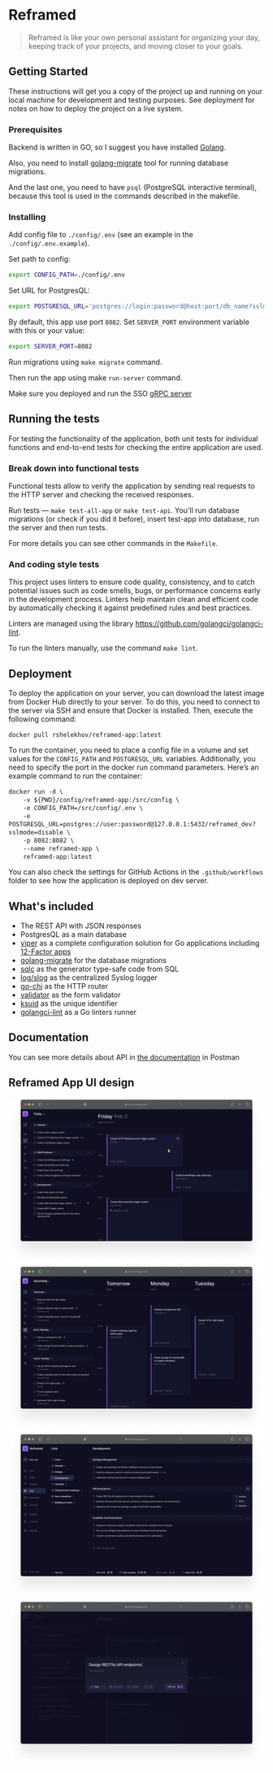 # Reframed

> Reframed is like your own personal assistant for organizing your day, keeping track of your projects, and moving closer to your goals.

## Getting Started

These instructions will get you a copy of the project up and running on your local machine for development and testing purposes. See deployment for notes on how to deploy the project on a live system.

### Prerequisites

Backend is written in GO, so I suggest you have installed [Golang](https://golang.org).

Also, you need to install [golang-migrate](https://github.com/golang-migrate/migrate) tool for running database migrations.

And the last one, you need to have `psql` (PostgreSQL interactive terminal), because this tool  is used in the commands described in the makefile.

### Installing

Add config file to `./config/.env` (see an example in the `./config/.env.example`).

Set path to config:
```bash
export CONFIG_PATH=./config/.env
```

Set URL for PostgresQL:
```bash
export POSTGRESQL_URL='postgres://login:password@host:port/db_name?sslmode=disable'
```

By default, this app use port `8082`. Set `SERVER_PORT` environment variable with this or your value:
```bash
export SERVER_PORT=8082
```

Run migrations using `make migrate` command.

Then run the app using make `run-server` command.

Make sure you deployed and run the SSO [gRPC server](https://github.com/rshelekhov/sso)

## Running the tests

For testing the functionality of the application, both unit tests for individual functions and end-to-end tests for checking the entire application are used.

### Break down into functional tests

Functional tests allow to verify the application by sending real requests to the HTTP server and checking the received responses.

Run tests — `make test-all-app` or `make test-api`. You'll run database migrations (or check if you did it before), insert test-app into database, run the server and then run tests.

For more details you can see other commands in the `Makefile`.

### And coding style tests

This project uses linters to ensure code quality, consistency, and to catch potential issues such as code smells, bugs, or performance concerns early in the development process. Linters help maintain clean and efficient code by automatically checking it against predefined rules and best practices.

Linters are managed using the library https://github.com/golangci/golangci-lint.

To run the linters manually, use the command `make lint`.

## Deployment

To deploy the application on your server, you can download the latest image from Docker Hub directly to your server. To do this, you need to connect to the server via SSH and ensure that Docker is installed. Then, execute the following command:
```
docker pull rshelekhov/reframed-app:latest
```

To run the container, you need to place a config file in a volume and set values for the `CONFIG_PATH` and `POSTGRESQL_URL` variables. Additionally, you need to specify the port in the docker run command parameters. Here’s an example command to run the container:
```
docker run -d \
    -v ${PWD}/config/reframed-app:/src/config \
    -e CONFIG_PATH=/src/config/.env \
    -e POSTGRESQL_URL=postgres://user:password@127.0.0.1:5432/reframed_dev?sslmode=disable \
    -p 8082:8082 \
    --name reframed-app \
    reframed-app:latest
```

You can also check the settings for GitHub Actions in the `.github/workflows` folder to see how the application is deployed on dev server.

## What's included
- The REST API with JSON responses
- PostgresQL as a main database
- [viper](https://github.com/spf13/viper) as a complete configuration solution for Go applications including [12-Factor apps](https://12factor.net/#the_twelve_factors)
- [golang-migrate](https://github.com/golang-migrate/migrate) for the database migrations
- [sqlc](https://github.com/sqlc-dev/sqlc) as the generator type-safe code from SQL
- [log/slog](https://pkg.go.dev/log/slog) as the centralized Syslog logger
- [go-chi](https://github.com/go-chi/chi) as the HTTP router
- [validator](https://github.com/go-playground/validator) as the form validator
- [ksuid](https://github.com/segmentio/ksuid) as the unique identifier
- [golangci-lint](https://github.com/golangci/golangci-lint) as a Go linters runner


## Documentation

You can see more details about API in [the documentation](https://www.postman.com/warped-crater-962061/workspace/reframed) in Postman

## Reframed App UI design

![alt text](https://github.com/rshelekhov/reframed/blob/main/internal/lib/img/browser-1.png)
![alt text](https://github.com/rshelekhov/reframed/blob/main/internal/lib/img/browser-2.png)
![alt text](https://github.com/rshelekhov/reframed/blob/main/internal/lib/img/browser-3.png)
![alt text](https://github.com/rshelekhov/reframed/blob/main/internal/lib/img/browser-4.png)